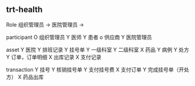 trt-health
---

Role
组织管理员 -> 医院管理员
              -> 

participant
O 组织管理员
Y 医师
Y 患者
o 供应商
Y 医院管理员

asset
Y 医院
Y 排班记录
Y 挂号单
Y 一级科室
Y 二级科室
X 药品
Y 病例
Y 处方
Y 订单，订单明细
X 出库记录
X 支付记录

transaction
Y 挂号
Y 核销挂号单
Y 支付挂号费
X 支付订单
Y 完成挂号单（开处方）
X 药品出库
